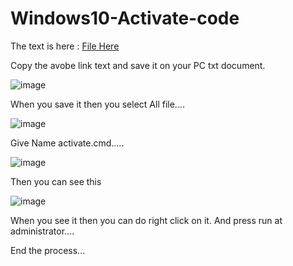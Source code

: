 # Windows10-Activate-code

The text is here : [File Here](https://github.com/me-badsha/Windows10-Activate-code/blob/main/activate.cmd)


Copy the avobe link text and save it on your PC txt document.

![image](https://user-images.githubusercontent.com/54232503/197377504-690d6807-2b01-47d6-9391-648a6d480f74.png)

When you save it then you select All file....

![image](https://user-images.githubusercontent.com/54232503/197377754-3dc272ab-586d-46d7-b205-9a6465849b12.png)

Give Name activate.cmd.....

![image](https://user-images.githubusercontent.com/54232503/197377789-49e43c3d-62c8-4f8a-b297-b4762886144b.png)

Then you can see this 

![image](https://user-images.githubusercontent.com/54232503/197377808-64779b40-df3a-42d7-8445-1456d9718f75.png)


When you see it then you can do right click on it. And press run at administrator....

End the process...
